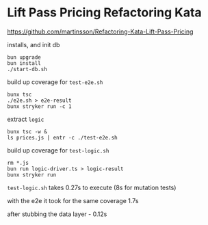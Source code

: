 # Lift Pass Pricing Refactoring Kata

https://github.com/martinsson/Refactoring-Kata-Lift-Pass-Pricing

installs, and init db

```shell
bun upgrade
bun install
./start-db.sh
```

build up coverage for `test-e2e.sh`

```shell
bunx tsc
./e2e.sh > e2e-result
bunx stryker run -c 1
```

extract `logic`

```shell
bunx tsc -w &
ls prices.js | entr -c ./test-e2e.sh
```

build up coverage for `test-logic.sh`

```shell
rm *.js
bun run logic-driver.ts > logic-result
bunx stryker run
```

`test-logic.sh` takes 0.27s to execute (8s for mutation tests)

with the e2e it took for the same coverage 1.7s

after stubbing the data layer - 0.12s
